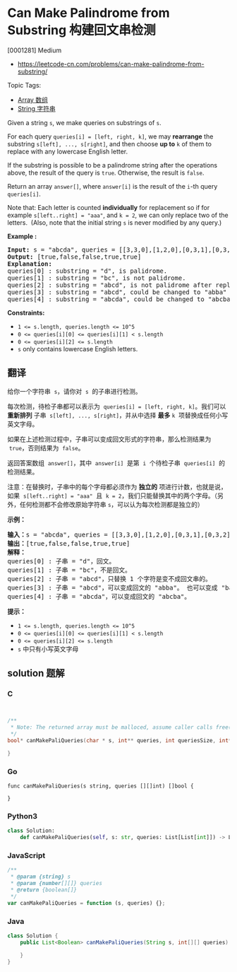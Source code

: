 # Can Make Palindrome from Substring 构建回文串检测

[0001281] Medium

- https://leetcode-cn.com/problems/can-make-palindrome-from-substring/

Topic Tags:

- [Array 数组](https://leetcode-cn.com/tag/array/)
- [String 字符串](https://leetcode-cn.com/tag/string/)

Given a string `s`, we make queries on substrings of `s`.

For each query `queries[i] = [left, right, k]`, we may **rearrange** the substring `s[left], ..., s[right]`, and then choose **up to** `k` of them to replace with any lowercase English letter.

If the substring is possible to be a palindrome string after the operations above, the result of the query is `true`. Otherwise, the result is `false`.

Return an array `answer[]`, where `answer[i]` is the result of the `i`\-th query `queries[i]`.

Note that: Each letter is counted **individually** for replacement so if for example `s[left..right] = "aaa"`, and `k = 2`, we can only replace two of the letters.  (Also, note that the initial string `s` is never modified by any query.)

**Example :**

<pre><strong>Input:</strong> s = "abcda", queries = [[3,3,0],[1,2,0],[0,3,1],[0,3,2],[0,4,1]]
<strong>Output:</strong> [true,false,false,true,true]
<strong>Explanation:</strong>
queries[0] : substring = "d", is palidrome.
queries[1] :&nbsp;substring = "bc", is not palidrome.
queries[2] :&nbsp;substring = "abcd", is not palidrome after replacing only 1 character.
queries[3] :&nbsp;substring = "abcd", could be changed to "abba" which is palidrome. Also this can be changed to "baab" first rearrange it "bacd" then replace "cd" with "ab".
queries[4] :&nbsp;substring = "abcda",&nbsp;could be changed to "abcba" which is palidrome.
</pre>

**Constraints:**

- `1 <= s.length, queries.length <= 10^5`
- `0 <= queries[i][0] <= queries[i][1] < s.length`
- `0 <= queries[i][2] <= s.length`
- `s` only contains lowercase English letters.

## 翻译

给你一个字符串  `s`，请你对  `s`  的子串进行检测。

每次检测，待检子串都可以表示为  `queries[i] = [left, right, k]`。我们可以 **重新排列** 子串  `s[left], ..., s[right]`，并从中选择 **最多** `k`  项替换成任何小写英文字母。

如果在上述检测过程中，子串可以变成回文形式的字符串，那么检测结果为  `true`，否则结果为  `false`。

返回答案数组  `answer[]`，其中  `answer[i]`  是第  `i`  个待检子串  `queries[i]`  的检测结果。

注意：在替换时，子串中的每个字母都必须作为 **独立的** 项进行计数，也就是说，如果  `s[left..right] = "aaa"`  且  `k = 2`，我们只能替换其中的两个字母。（另外，任何检测都不会修改原始字符串 `s`，可以认为每次检测都是独立的）

**示例：**

<pre><strong>输入：</strong>s = "abcda", queries = [[3,3,0],[1,2,0],[0,3,1],[0,3,2],[0,4,1]]
<strong>输出：</strong>[true,false,false,true,true]
<strong>解释：</strong>
queries[0] : 子串 = "d"，回文。
queries[1] :&nbsp;子串 = "bc"，不是回文。
queries[2] :&nbsp;子串 = "abcd"，只替换 1 个字符是变不成回文串的。
queries[3] :&nbsp;子串 = "abcd"，可以变成回文的 "abba"。 也可以变成 "baab"，先重新排序变成 "bacd"，然后把 "cd" 替换为 "ab"。
queries[4] :&nbsp;子串 = "abcda"，可以变成回文的 "abcba"。
</pre>

**提示：**

- `1 <= s.length, queries.length <= 10^5`
- `0 <= queries[i][0] <= queries[i][1] < s.length`
- `0 <= queries[i][2] <= s.length`
- `s` 中只有小写英文字母

## solution 题解

### C

```c


/**
 * Note: The returned array must be malloced, assume caller calls free().
 */
bool* canMakePaliQueries(char * s, int** queries, int queriesSize, int* queriesColSize, int* returnSize){

}


```

### Go

```golang
func canMakePaliQueries(s string, queries [][]int) []bool {

}
```

### Python3

```python
class Solution:
    def canMakePaliQueries(self, s: str, queries: List[List[int]]) -> List[bool]:

```

### JavaScript

```javascript
/**
 * @param {string} s
 * @param {number[][]} queries
 * @return {boolean[]}
 */
var canMakePaliQueries = function (s, queries) {};
```

### Java

```java
class Solution {
    public List<Boolean> canMakePaliQueries(String s, int[][] queries) {

    }
}
```
